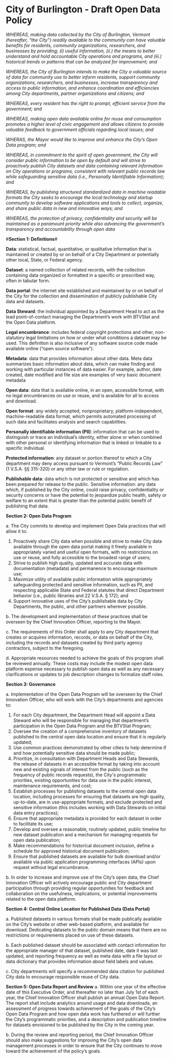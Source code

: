 City of Burlington - Draft Open Data Policy
===========================================

*WHEREAS, making data collected by the City of Burlington, Vermont (hereafter, “the City”) readily available to the community can have valuable benefits for residents, community organizations, researchers, and businesses by providing; (i) useful information, (ii.) the means to better understand and hold accountable City operations and programs, and (iii.) historical trends or patterns that can be analyzed for improvement; and*

*WHEREAS, the City of Burlington intends to make the City a valuable source of data for community use to better inform residents, support community organizations, researchers, and businesses, increase transparency and access to public information, and enhance coordination and efficiencies among City departments, partner organizations and citizens; and* 

*WHEREAS, every resident has the right to prompt, efficient service from the government; and*

*WHEREAS, making open data available online for reuse and consumption promotes a higher level of civic engagement and allows citizens to provide valuable feedback to government officials regarding local issues; and*

*WHERAS, the Mayor would like to improve and enhance the City’s Open Data program; and* 

*WHEREAS, in commitment to the spirit of open government, the City will consider public information to be open by default and will strive to proactively publish City datasets and data containing relevant information on City operations or programs, consistent with relevant public records law while safeguarding sensitive data (i.e., Personally Identifiable Information); and*

*WHEREAS, by publishing structured standardized data in machine readable formats the City seeks to encourage the local technology and startup community to develop software applications and tools to collect, organize, and share public data in new and innovative ways; and*

*WHEREAS, the protection of privacy, confidentiality and security will be maintained as a paramount priority while also advancing the government’s transparency and accountability through open data*

#**Section 1: Definitions**#

**Data**: statistical, factual, quantitative, or qualitative information that is maintained or created by or on behalf of a City Department or potentially other local, State, or Federal agency. 

**Dataset**: a named collection of related records, with the collection containing data organized or formatted in a specific or prescribed way, often in tabular form.

**Data portal**: the internet site established and maintained by or on behalf of the City for the collection and dissemination of publicly publishable City data and datasets.

**Data Steward**: the individual appointed by a Department Head to act as the lead point-of-contact managing the Department’s work with BTVStat and the Open Data platform.

**Legal encumbrance**: includes federal copyright protections and other, non-statutory legal limitations on how or under what conditions a dataset may be used. This definition is also inclusive of any software source code made available online (“open source software”).

**Metadata**: data that provides information about other data. Meta data summarizes basic information about data, which can make finding and working with particular instances of data easier. For example, author, date created, date modified and file size are examples of very basic document metadata

**Open data**: data that is available online, in an open, accessible format, with no legal encumbrances on use or reuse, and is available for all to access and download. 

**Open format**: any widely accepted, nonproprietary, platform-independent, machine-readable data format, which permits automated processing of such data and facilitates analysis and search capabilities.

**Personally identifiable information (PII)**: information that can be used to distinguish or trace an individual’s identity, either alone or when combined with other personal or identifying information that is linked or linkable to a specific individual.

**Protected information**: any dataset or portion thereof to which a City department may deny access pursuant to Vermont’s “Public Records Law” (1 V.S.A. §§ 315-320) or any other law or rule or regulation. 

**Publishable data**: data which is not protected or sensitive and which has been prepared for release to the public.
Sensitive information: any data which, if published by the City online, could raise privacy, confidentiality or security concerns or have the potential to jeopardize public health, safety or welfare to an extent that is greater than the potential public benefit of publishing that data. 

**Section 2: Open Data Program**

a.	The City commits to develop and implement Open Data practices that will allow it to: 
1.	Proactively share City data when possible and strive to make City data available through the open data portal making it freely available in appropriately varied and useful open formats, with no restrictions on use or reuse, and fully accessible to the broadest range of users;
2.	Strive to publish high quality, updated and accurate data with documentation (metadata) and permanence to encourage maximum use;
3.	Maximize utility of available public information while appropriately safeguarding protected and sensitive information, such as PII, and respecting applicable State and Federal statutes that direct Department behavior (i.e., public libraries and 22 V.S.A. § 172); and 
4.	Support innovative uses of the City’s publishable data by City Departments, the public, and other partners wherever possible.

b.	The development and implementation of these practices shall be overseen by the Chief Innovation Officer, reporting to the Mayor.

c.	The requirements of this Order shall apply to any City department that creates or acquires information, records, or data on behalf of the City, including the records and datasets created by third party agency contractors, subject to the foregoing.

d.	Appropriate resources needed to achieve the goals of this program shall be reviewed annually. These costs may include the modest open data platform expense necessary to publish open data as well as any necessary clarifications or updates to job description changes to formalize staff roles.

**Section 3: Governance**

a.	Implementation of the Open Data Program will be overseen by the Chief Innovation Officer, who will work with the City’s departments and agencies to: 
1.	For each City department, the Department Head will appoint a Data Steward who will be responsible for managing that department’s participation in the Open Data Program and the BTVStat Program; 
2.	Oversee the creation of a comprehensive inventory of datasets published to the central open data location and ensure that it is regularly updated;
3.	Use common practices demonstrated by other cities to help determine if and how potentially sensitive data should be made public;
4.	Prioritize, in consultation with Department Heads and Data Stewards, the release of datasets in an accessible format by taking into account new and existing signals of interest from the public (such as the frequency of public records requests), the City's programmatic priorities, existing opportunities for data use in the public interest, maintenance requirements, and cost;
5.	Establish processes for publishing datasets to the central open data location, including processes for ensuring that datasets are high quality, up-to-date, are in use-appropriate formats, and exclude protected and sensitive information (this includes working with Data Stewards on initial data entry practices); 
6.	Ensure that appropriate metadata is provided for each dataset in order to facilitate its use; 
7.	Develop and oversee a reasonable, routinely updated, public timeline for new dataset publication and a mechanism for managing requests for open data publication; 
8.	Make recommendations for historical document inclusion, define a schedule for approved historical document publication;
9.	Ensure that published datasets are available for bulk download and/or available via public application programming interfaces (APIs) upon request without legal encumbrance.

b.	In order to increase and improve use of the City’s open data, the Chief Innovation Officer will actively encourage public and City department participation through providing regular opportunities for feedback and collaboration on the usefulness, implications, or potential improvements related to the open data platform.

**Section 4: Central Online Location for Published Data (Data Portal)**

a.	Published datasets in various formats shall be made publically available on the City’s website or other web-based platform, and available for download. Dedicating datasets to the public domain means that there are no restrictions or requirements placed on use of these datasets. 

b.	Each published dataset should be associated with contact information for the appropriate manager of that dataset, published date, date it was last updated, and reporting frequency as well as meta data with a file layout or data dictionary that provides information about field labels and values.

c.	City departments will specify a recommended data citation for published City data to encourage responsible reuse of City data.

**Section 5: Open Data Report and Review**
a.	Within one year of the effective date of this Executive Order, and thereafter no later than July 1st of each year, the Chief Innovation Officer shall publish an annual Open Data Report. The report shall include analytics around usage and data downloads, an assessment of progress towards achievement of the goals of the City’s Open Data Program and how open data work has furthered or will further the City’s programmatic priorities, and a description and publication timeline for datasets envisioned to be published by the City in the coming year. 

b.	During the review and reporting period, the Chief Innovation Officer should also make suggestions for improving the City’s open data management processes in order to ensure that the City continues to move toward the achievement of the policy’s goals. 
